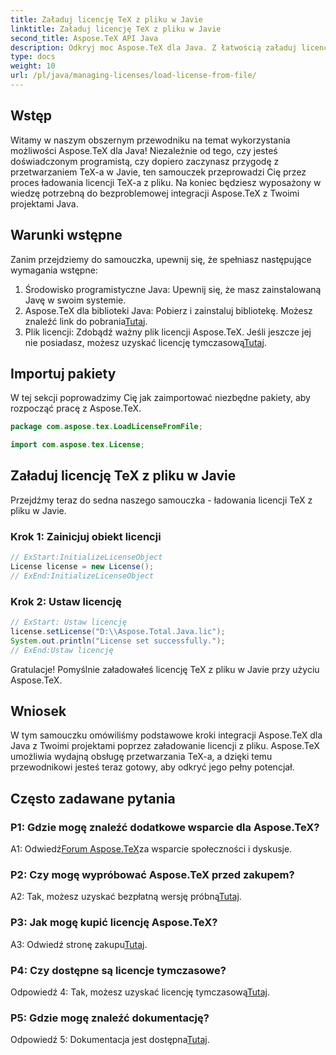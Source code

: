 ```yaml
---
title: Załaduj licencję TeX z pliku w Javie
linktitle: Załaduj licencję TeX z pliku w Javie
second_title: Aspose.TeX API Java
description: Odkryj moc Aspose.TeX dla Java. Z łatwością załaduj licencje TeX z plików, korzystając z naszego przewodnika krok po kroku.
type: docs
weight: 10
url: /pl/java/managing-licenses/load-license-from-file/
---
```

## Wstęp

Witamy w naszym obszernym przewodniku na temat wykorzystania możliwości Aspose.TeX dla Java! Niezależnie od tego, czy jesteś doświadczonym programistą, czy dopiero zaczynasz przygodę z przetwarzaniem TeX-a w Javie, ten samouczek przeprowadzi Cię przez proces ładowania licencji TeX-a z pliku. Na koniec będziesz wyposażony w wiedzę potrzebną do bezproblemowej integracji Aspose.TeX z Twoimi projektami Java.

## Warunki wstępne

Zanim przejdziemy do samouczka, upewnij się, że spełniasz następujące wymagania wstępne:

1. Środowisko programistyczne Java: Upewnij się, że masz zainstalowaną Javę w swoim systemie.
2.  Aspose.TeX dla biblioteki Java: Pobierz i zainstaluj bibliotekę. Możesz znaleźć link do pobrania[Tutaj](https://releases.aspose.com/tex/java/).
3. Plik licencji: Zdobądź ważny plik licencji Aspose.TeX. Jeśli jeszcze jej nie posiadasz, możesz uzyskać licencję tymczasową[Tutaj](https://purchase.aspose.com/temporary-license/).

## Importuj pakiety

W tej sekcji poprowadzimy Cię jak zaimportować niezbędne pakiety, aby rozpocząć pracę z Aspose.TeX.

```java
package com.aspose.tex.LoadLicenseFromFile;

import com.aspose.tex.License;
```

## Załaduj licencję TeX z pliku w Javie

Przejdźmy teraz do sedna naszego samouczka - ładowania licencji TeX z pliku w Javie.

### Krok 1: Zainicjuj obiekt licencji

```java
// ExStart:InitializeLicenseObject
License license = new License();
// ExEnd:InitializeLicenseObject
```

### Krok 2: Ustaw licencję

```java
// ExStart: Ustaw licencję
license.setLicense("D:\\Aspose.Total.Java.lic");
System.out.println("License set successfully.");
// ExEnd:Ustaw licencję
```

Gratulacje! Pomyślnie załadowałeś licencję TeX z pliku w Javie przy użyciu Aspose.TeX.

## Wniosek

W tym samouczku omówiliśmy podstawowe kroki integracji Aspose.TeX dla Java z Twoimi projektami poprzez załadowanie licencji z pliku. Aspose.TeX umożliwia wydajną obsługę przetwarzania TeX-a, a dzięki temu przewodnikowi jesteś teraz gotowy, aby odkryć jego pełny potencjał.

## Często zadawane pytania

### P1: Gdzie mogę znaleźć dodatkowe wsparcie dla Aspose.TeX?

 A1: Odwiedź[Forum Aspose.TeX](https://forum.aspose.com/c/tex/47)za wsparcie społeczności i dyskusje.

### P2: Czy mogę wypróbować Aspose.TeX przed zakupem?

 A2: Tak, możesz uzyskać bezpłatną wersję próbną[Tutaj](https://releases.aspose.com/).

### P3: Jak mogę kupić licencję Aspose.TeX?

 A3: Odwiedź stronę zakupu[Tutaj](https://purchase.aspose.com/buy).

### P4: Czy dostępne są licencje tymczasowe?

 Odpowiedź 4: Tak, możesz uzyskać licencję tymczasową[Tutaj](https://purchase.aspose.com/temporary-license/).

### P5: Gdzie mogę znaleźć dokumentację?

 Odpowiedź 5: Dokumentacja jest dostępna[Tutaj](https://reference.aspose.com/tex/java/).
